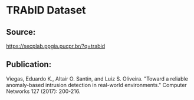 # TRAbID Dataset

Source:
------
<https://secplab.ppgia.pucpr.br/?q=trabid>

Publication:
------
Viegas, Eduardo K., Altair O. Santin, and Luiz S. Oliveira. "Toward a reliable anomaly-based intrusion detection in real-world environments." Computer Networks 127 (2017): 200-216.